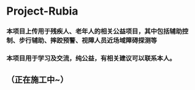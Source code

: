 # Project-Rubia
###  本项目上传用于残疾人、老年人的相关公益项目，其中包括辅助控制、步行辅助、摔跤预警、视障人员近场域障碍探测等
###  本项目用于学习及交流，纯公益，有相关建议可以联系本人。
## （正在施工中~）

